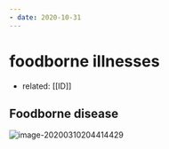 ```yaml
---
- date: 2020-10-31
---
```


# foodborne illnesses

- related: [[ID]]

## Foodborne disease

<!-- foodborne disease -->

![image-20200310204414429](https://photos.thisispiggy.com/file/wikiFiles/image-20200310204414429.png)
